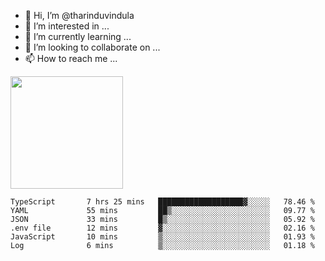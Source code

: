 - 👋 Hi, I’m @tharinduvindula
- 👀 I’m interested in ...
- 🌱 I’m currently learning ...
- 💞️ I’m looking to collaborate on ...
- 📫 How to reach me ...

<!---
tharinduvindula/tharinduvindula is a ✨ special ✨ repository because its `README.md` (this file) appears on your GitHub profile.
You can click the Preview link to take a look at your changes.
--->

<img height="180em" src="https://github-readme-stats.vercel.app/api?username=tharinduvindula&show_icons=true&hide_border=false&&count_private=true&include_all_commits=true" />


<!--START_SECTION:waka-->

```text
TypeScript       7 hrs 25 mins   ███████████████████▓░░░░░   78.46 %
YAML             55 mins         ██▒░░░░░░░░░░░░░░░░░░░░░░   09.77 %
JSON             33 mins         █▒░░░░░░░░░░░░░░░░░░░░░░░   05.92 %
.env file        12 mins         ▓░░░░░░░░░░░░░░░░░░░░░░░░   02.16 %
JavaScript       10 mins         ▒░░░░░░░░░░░░░░░░░░░░░░░░   01.93 %
Log              6 mins          ▒░░░░░░░░░░░░░░░░░░░░░░░░   01.18 %
```

<!--END_SECTION:waka-->
